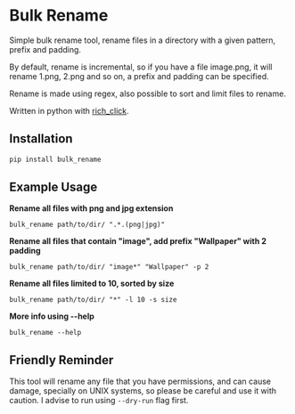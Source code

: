 # Bulk Rename

Simple bulk rename tool, rename files in a directory with a given pattern, prefix and padding.

By default, rename is incremental, so if you have a file image.png, it will rename 1.png, 2.png and so on, a prefix and padding can be specified.

Rename is made using regex, also possible to sort and limit files to rename.

Written in python with [rich_click](https://github.com/ewels/rich-click/).

## Installation

```bash
pip install bulk_rename
```

## Example Usage

**Rename all files with png and jpg extension**

`bulk_rename path/to/dir/ ".*.(png|jpg)"`

**Rename all files that contain "image", add prefix "Wallpaper" with 2 padding**

`bulk_rename path/to/dir/ "image*" "Wallpaper" -p 2`

**Rename all files limited to 10, sorted by size**

`bulk_rename path/to/dir/ "*" -l 10 -s size`

**More info using --help**

`bulk_rename --help`

## **Friendly Reminder**

This tool will rename any file that you have permissions, and can cause damage, specially on UNIX systems, so please be careful and use it with caution. I advise to run using `--dry-run` flag first.

